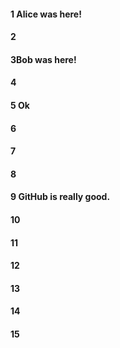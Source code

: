 #### 1 Alice was here!
#### 2
#### 3Bob was here!
#### 4
#### 5 Ok
#### 6
#### 7
#### 8
#### 9 GitHub is really good.
#### 10
#### 11
#### 12
#### 13
#### 14
#### 15